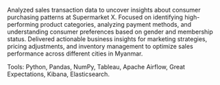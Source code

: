 Analyzed sales transaction data to uncover insights about consumer purchasing patterns at Supermarket X. Focused on identifying high-performing product categories, analyzing payment methods, and understanding consumer preferences based on gender and membership status. Delivered actionable business insights for marketing strategies, pricing adjustments, and inventory management to optimize sales performance across different cities in Myanmar.

Tools: Python, Pandas, NumPy, Tableau, Apache Airflow, Great Expectations, Kibana, Elasticsearch.

